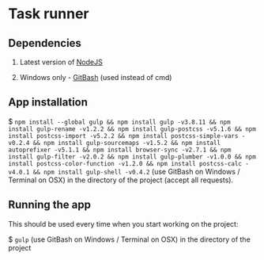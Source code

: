 # Task runner


## Dependencies

1. Latest version of [NodeJS](http://nodejs.org/)

2. Windows only - [GitBash](http://git-scm.com/downloads) (used instead of cmd)


## App installation

$ `npm install --global gulp && npm install gulp -v3.8.11 && npm install gulp-rename -v1.2.2 && npm install gulp-postcss -v5.1.6 && npm install postcss-import -v5.2.2 && npm install postcss-simple-vars -v0.2.4 && npm install gulp-sourcemaps -v1.5.2 && npm install autoprefixer -v5.1.1 && npm install browser-sync -v2.7.1 && npm install gulp-filter -v2.0.2 && npm install gulp-plumber -v1.0.0 && npm install postcss-color-function -v1.2.0 && npm install postcss-calc -v4.0.1 && npm install gulp-shell -v0.4.2` (use GitBash on Windows / Terminal on OSX) in the directory of the project (accept all requests).


## Running the app
This should be used every time when you start working on the project:

$ `gulp` (use GitBash on Windows / Terminal on OSX) in the directory of the project
